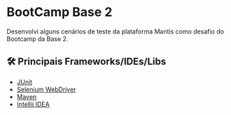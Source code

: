 # BootCamp Base 2
Desenvolvi alguns cenários de teste da plataforma Mantis como desafio do Bootcamp da Base 2. 
## 🛠️ Principais Frameworks/IDEs/Libs
- [JUnit](https://github.com/junit-team/junit4/wiki/Download-and-Install)
- [Selenium WebDriver](https://www.selenium.dev/downloads/)
- [Maven](https://maven.apache.org/)
- [Intellij IDEA](https://www.jetbrains.com/pt-br/idea/download/#section=windows)
